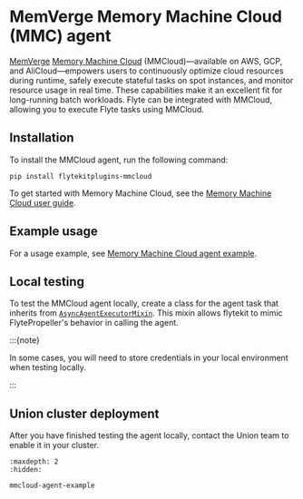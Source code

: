 # MemVerge Memory Machine Cloud (MMC) agent

[MemVerge](https://memverge.com/) [Memory Machine Cloud](https://www.mmcloud.io/) (MMCloud)—available on AWS, GCP, and AliCloud—empowers users to continuously optimize cloud resources during runtime, safely execute stateful tasks on spot instances, and monitor resource usage in real time. These capabilities make it an excellent fit for long-running batch workloads. Flyte can be integrated with MMCloud, allowing you to execute Flyte tasks using MMCloud.

## Installation

To install the MMCloud agent, run the following command:


```
pip install flytekitplugins-mmcloud
```

To get started with Memory Machine Cloud, see the [Memory Machine Cloud user guide](https://docs.memverge.com/mmce/current/userguide/olh/index.html).

## Example usage

For a usage example, see [Memory Machine Cloud agent example](mmcloud-agent-example).

## Local testing

To test the MMCloud agent locally, create a class for the agent task that inherits from [`AsyncAgentExecutorMixin`](https://github.com/flyteorg/flytekit/blob/master/flytekit/extend/backend/base_agent.py#L259). This mixin allows flytekit to mimic FlytePropeller's behavior in calling the agent.

:::{note}

In some cases, you will need to store credentials in your local environment when testing locally.

:::

## Union cluster deployment

After you have finished testing the agent locally, contact the Union team to enable it in your cluster.

```{toctree}
:maxdepth: 2
:hidden:

mmcloud-agent-example
```
